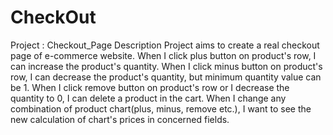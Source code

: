 # CheckOut
Project : Checkout_Page
Description
Project aims to create a real checkout page of e-commerce website.
When I click plus button on product's row, I can increase the product's quantity.
When I click minus button on product's row, I can decrease the product's quantity, but minimum quantity value can be 1.
When I click remove button on product's row or I decrease the quantity to 0, I can delete a product in the cart.
When I change any combination of product chart(plus, minus, remove etc.), I want to see the new calculation of chart's prices in concerned fields.
